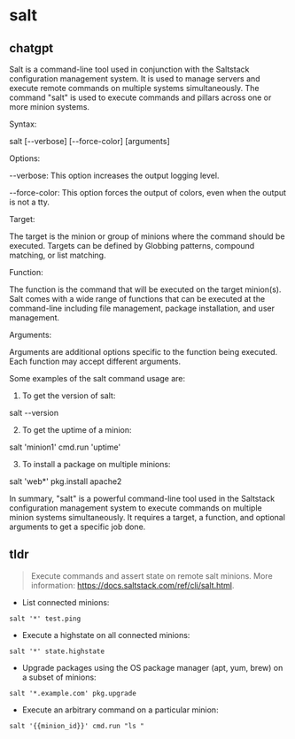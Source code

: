# salt 
## chatgpt 
Salt is a command-line tool used in conjunction with the Saltstack configuration management system. It is used to manage servers and execute remote commands on multiple systems simultaneously. The command "salt" is used to execute commands and pillars across one or more minion systems.


Syntax:

salt [--verbose] [--force-color] <target> <function> [arguments]

Options:

--verbose: This option increases the output logging level.

--force-color: This option forces the output of colors, even when the output is not a tty.

Target:

The target is the minion or group of minions where the command should be executed. Targets can be defined by Globbing patterns, compound matching, or list matching.

Function:

The function is the command that will be executed on the target minion(s). Salt comes with a wide range of functions that can be executed at the command-line including file management, package installation, and user management.

Arguments:

Arguments are additional options specific to the function being executed. Each function may accept different arguments.

Some examples of the salt command usage are:

1. To get the version of salt:

salt --version

2. To get the uptime of a minion:

salt 'minion1' cmd.run 'uptime'

3. To install a package on multiple minions:

salt 'web*' pkg.install apache2

In summary, "salt" is a powerful command-line tool used in the Saltstack configuration management system to execute commands on multiple minion systems simultaneously. It requires a target, a function, and optional arguments to get a specific job done. 

## tldr 
 
> Execute commands and assert state on remote salt minions.
> More information: <https://docs.saltstack.com/ref/cli/salt.html>.

- List connected minions:

`salt '*' test.ping`

- Execute a highstate on all connected minions:

`salt '*' state.highstate`

- Upgrade packages using the OS package manager (apt, yum, brew) on a subset of minions:

`salt '*.example.com' pkg.upgrade`

- Execute an arbitrary command on a particular minion:

`salt '{{minion_id}}' cmd.run "ls "`
